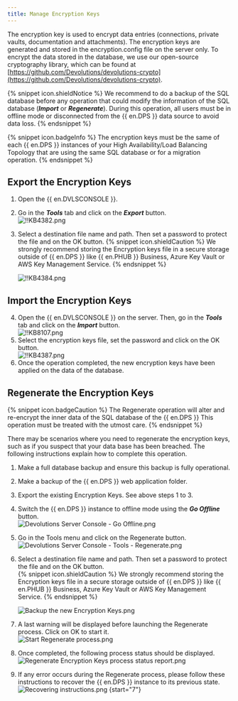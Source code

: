 ```yaml
---
title: Manage Encryption Keys
---
```

The encryption key is used to encrypt data entries (connections, private vaults, documentation and attachments). The encryption keys are generated and stored in the encryption.config file on the server only. To encrypt the data stored in the database, we use our open-source cryptography library, which can be found at [https://github.com/Devolutions/devolutions-crypto](https://github.com/Devolutions/devolutions-crypto).

{% snippet icon.shieldNotice %}
We recommend to do a backup of the SQL database before any operation that could modify the information of the SQL database (***Import*** or ***Regenerate***). During this operation, all users must be in offline mode or disconnected from the {{ en.DPS }} data source to avoid data loss.
{% endsnippet %}

{% snippet icon.badgeInfo %}
The encryption keys must be the same of each {{ en.DPS }} instances of your High Availability/Load Balancing Topology that are using the same SQL database or for a migration operation.
{% endsnippet %}

## Export the Encryption Keys

1. Open the {{ en.DVLSCONSOLE }}.
1. Go in the ***Tools*** tab and click on the ***Export*** button.  
![!!KB4382.png](/img/en/kb/KB4382.png)
1. Select a destination file name and path. Then set a password to protect the file and on the OK button.
{% snippet icon.shieldCaution %}
We strongly recommend storing the Encryption keys file in a secure storage outside of {{ en.DPS }} like {{ en.PHUB }} Business, Azure Key Vault or AWS Key Management Service.
{% endsnippet %}  

   ![!!KB4384.png](/img/en/kb/KB4384.png)

## Import the Encryption Keys

4. Open the {{ en.DVLSCONSOLE }} on the server. Then, go in the ***Tools*** tab and click on the ***Import*** button.  
![!!KB8107.png](/img/en/kb/KB8107.png)
1. Select the encryption keys file, set the password and click on the OK button.  
![!!KB4387.png](/img/en/kb/KB4387.png)
1. Once the operation completed, the new encryption keys have been applied on the data of the database.

## Regenerate the Encryption Keys

{% snippet icon.badgeCaution %}
The Regenerate operation will alter and re-encrypt the inner data of the SQL database of the {{ en.DPS }} This operation must be treated with the utmost care.
{% endsnippet %}

There may be scenarios where you need to regenerate the encryption keys, such as if you suspect that your data base has been breached. The following instructions explain how to complete this operation.

1. Make a full database backup and ensure this backup is fully operational.
1. Make a backup of the {{ en.DPS }} web application folder.
1. Export the existing Encryption Keys. See above steps 1 to 3.
1. Switch the {{ en.DPS }} instance to offline mode using the ***Go Offline*** button.  
![Devolutions Server Console - Go Offline.png](/img/en/kb/KB8036.png)
1. Go in the Tools menu and click on the Regenerate button.  
![Devolutions Server Console - Tools - Regenerate.png](/img/en/kb/KB8037.png)
1. Select a destination file name and path. Then set a password to protect the file and on the OK button.  
{% snippet icon.shieldCaution %}
We strongly recommend storing the Encryption keys file in a secure storage outside of {{ en.DPS }} like {{ en.PHUB }} Business, Azure Key Vault or AWS Key Management Service.
{% endsnippet %}

   ![Backup the new Encryption Keys.png](/img/en/kb/KB8038.png)
1. A last warning will be displayed before launching the Regenerate process. Click on OK to start it.  
![Start Regenerate process.png](/img/en/kb/KB8039.png)
1. Once completed, the following process status should be displayed.  
![Regenerate Encryption Keys process status report.png](/img/en/kb/KB8040.png)
1. If any error occurs during the Regenerate process, please follow these instructions to recover the {{ en.DPS }} instance to its previous state.  
![Recovering instructions.png](/img/en/kb/KB8041.png)
{start="7"}